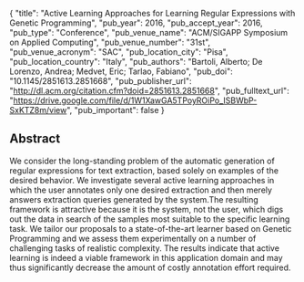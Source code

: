 {
  "title": "Active Learning Approaches for Learning Regular Expressions with Genetic Programming",
  "pub_year": 2016,
  "pub_accept_year": 2016,
  "pub_type": "Conference",
  "pub_venue_name": "ACM/SIGAPP Symposium on Applied Computing",
  "pub_venue_number": "31st",
  "pub_venue_acronym": "SAC",
  "pub_location_city": "Pisa",
  "pub_location_country": "Italy",
  "pub_authors": "Bartoli, Alberto; De Lorenzo, Andrea; Medvet, Eric; Tarlao, Fabiano",
  "pub_doi": "10.1145/2851613.2851668",
  "pub_publisher_url": "http://dl.acm.org/citation.cfm?doid=2851613.2851668",
  "pub_fulltext_url": "https://drive.google.com/file/d/1W1XawGA5TPoyROiPo_ISBWbP-SxKTZ8m/view",
  "pub_important": false
}

## Abstract
We consider the long-standing problem of the automatic generation of regular expressions for text extraction, based solely on examples of the desired behavior. We investigate several active learning approaches in which the user annotates only one desired extraction and then merely answers extraction queries generated by the system.The resulting framework is attractive because it is the system, not the user, which digs out the data in search of the samples most suitable to the specific learning task. We tailor our proposals to a state-of-the-art learner based on Genetic Programming and we assess them experimentally on a number of challenging tasks of realistic complexity. The results indicate that active learning is indeed a viable framework in this application domain and may thus significantly decrease the amount of costly annotation effort required.
